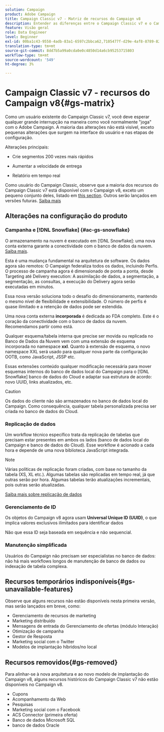 ```yaml
---
solution: Campaign
product: Adobe Campaign
title: Campaign Classic v7 - Matriz de recursos do Campaign v8
description: Entender as diferenças entre o Campaign Classic v7 e o Campaign v8
feature: Visão geral
role: Data Engineer
level: Beginner
exl-id: 00ba1c43-9558-4adb-83a1-6597c2bbca62,7105477f-d29e-4af8-8789-82b4459761b0
translation-type: tm+mt
source-git-commit: 8dd7b5a99a0cda0e0c4850d14a6cb95253715803
workflow-type: tm+mt
source-wordcount: '549'
ht-degree: 3%

---
```


# Campaign Classic v7 - recursos do Campaign v8{#gs-matrix}


Como um usuário existente do Campaign Classic v7, você deve esperar qualquer grande interrupção na maneira como você normalmente &quot;joga&quot; com o Adobe Campaign. A maioria das alterações não está visível, exceto pequenas alterações que surgem na interface do usuário e nas etapas de configuração.

Alterações principais:

* Crie segmentos 200 vezes mais rápidos

* Aumentar a velocidade de entrega

* Relatório em tempo real

Como usuário do Campaign Classic, observe que a maioria dos recursos do Campaign Classic v7 está disponível com o Campaign v8, exceto um pequeno conjunto deles, listado em [this section](#gs-removed). Outros serão lançados em versões futuras. [Saiba mais](#gs-unavailable-features)


## Alterações na configuração do produto

### Campanha e [!DNL Snowflake] {#ac-gs-snowflake}

O armazenamento na nuvem é executado em [!DNL Snowflake]: uma nova conta externa garante a conectividade com o banco de dados da nuvem. [Saiba mais](#ac-gs-snowflake).

Esta é uma mudança fundamental na arquitetura de software. Os dados agora são remotos: O Campaign federaliza todos os dados, incluindo Perfis. O processo de campanha agora é dimensionado de ponta a ponta, desde Targeting até Delivery execution: A assimilação de dados, a segmentação, a segmentação, as consultas, a execução do Delivery agora serão executadas em minutos.

Essa nova versão soluciona todo o desafio do dimensionamento, mantendo o mesmo nível de flexibilidade e extensibilidade. O número de perfis é quase ilimitado e a retenção de dados pode ser estendida.

Uma nova conta externa **incorporada** é dedicada ao FDA completo. Este é o coração da conectividade com o banco de dados da nuvem. Recomendamos partir como está.

Qualquer esquema/tabela interna que precise ser movida ou replicada no Banco de Dados da Nuvem vem com uma extensão de esquema incorporada no namespace **xxl**. Quanto à extensão de esquema, o novo namespace XXL será usado para qualquer nova parte da configuração OOTB, como JavaScript, JSSP etc.

Essas extensões conteúdo qualquer modificação necessária para mover esquemas internos do banco de dados local do Campaign para o [!DNL Snowflake] banco de dados do Cloud e adaptar sua estrutura de acordo: novo UUID, links atualizados, etc.

>[!CAUTION]
>
> Os dados do cliente não são armazenados no banco de dados local do Campaign. Como consequência, qualquer tabela personalizada precisa ser criada no banco de dados do Cloud.


### Replicação de dados

Um workflow técnico específico trata da replicação de tabelas que precisam estar presentes em ambos os lados (banco de dados local do Campaign e banco de dados do Cloud). Esse workflow é acionado a cada hora e depende de uma nova biblioteca JavaScript integrada.

>[!NOTE]
>
> Várias políticas de replicação foram criadas, com base no tamanho da tabela (XS, XL etc.).
> Algumas tabelas são replicadas em tempo real, já que outras serão por hora. Algumas tabelas terão atualizações incrementais, pois outras serão atualizadas.


[Saiba mais sobre replicação de dados](../config/replication.md)

### Gerenciamento de ID

Os objetos do Campaign v8 agora usam **Universal Unique ID (UUID)**, o que implica valores exclusivos ilimitados para identificar dados

Não que essa ID seja baseada em sequência e não sequencial.

### Manutenção simplificada

Usuários do Campaign não precisam ser especialistas no banco de dados: não há mais workflows longos de manutenção de banco de dados ou indexação de tabela complexa.

## Recursos temporários indisponíveis{#gs-unavailable-features}

Observe que alguns recursos não estão disponíveis nesta primeira versão, mas serão lançados em breve, como:

* Gerenciamento de recursos de marketing
* Marketing distribuído
* Mensagens de entrada do Gerenciamento de ofertas (módulo Interação)
* Otimização de campanha
* Gestor de Resposta
* Marketing social com o Twitter
* Modelos de implantação híbridos/no local

## Recursos removidos{#gs-removed}

Para alinhar-se à nova arquitetura e ao novo modelo de implantação do Campaign v8, alguns recursos históricos do Campaign Classic v7 não estão disponíveis no Campaign v8.

* Cupons
* Acompanhamento da Web
* Pesquisas
* Marketing social com o Facebook
* ACS Connector (primeira oferta)
* Banco de dados Microsoft SQL
* banco de dados Oracle
